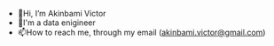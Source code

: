 - 👋Hi, I’m Akinbami Victor
- 👀I'm a data enigineer
- 📫How to reach me, through my email (akinbami.victor@gmail.com)

<!---
1989Victor/1989Victor is a ✨ special ✨ repository because its `README.md` (this file) appears on your GitHub profile.
You can click the Preview link to take a look at your changes.
--->
